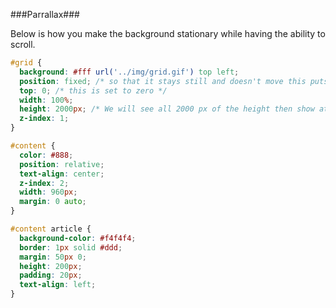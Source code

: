 ###Parrallax###

Below is how you make the background stationary while having the ability to scroll.

```css
#grid {
  background: #fff url('../img/grid.gif') top left;
  position: fixed; /* so that it stays still and doesn't move this puts the content on top of the screen*/
  top: 0; /* this is set to zero */
  width: 100%;
  height: 2000px; /* We will see all 2000 px of the height then show at the botton.*/
  z-index: 1;
}

#content {
  color: #888;
  position: relative;
  text-align: center;
  z-index: 2;
  width: 960px;
  margin: 0 auto;
}

#content article {
  background-color: #f4f4f4;
  border: 1px solid #ddd;
  margin: 50px 0;
  height: 200px;
  padding: 20px;
  text-align: left;
}
```